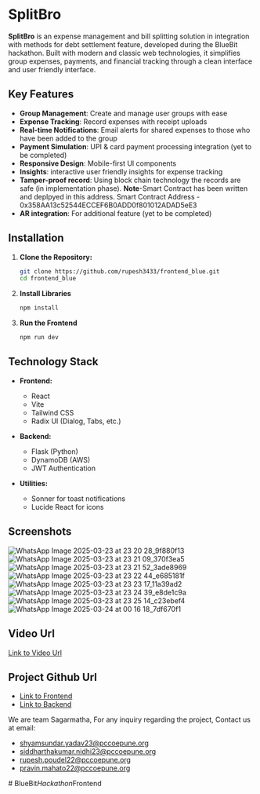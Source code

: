 # SplitBro 

**SplitBro** is an expense management and bill splitting solution in integration with methods for debt settlement feature, developed during the BlueBit hackathon. Built with modern and classic web technologies, it simplifies group expenses, payments, and financial tracking through a clean interface and user friendly interface.

## Key Features 

- **Group Management**: Create and manage user groups with ease
- **Expense Tracking**: Record expenses with receipt uploads
- **Real-time Notifications**: Email alerts for shared expenses to those who have been added to the group
- **Payment Simulation**: UPI & card payment processing integration (yet to be completed)
- **Responsive Design**: Mobile-first UI components
- **Insights**: interactive user friendly insights for expense tracking
- **Tamper-proof record**: Using block chain technology the records are safe (in implementation phase). **Note**-Smart Contract has been written and deplpyed in this address. Smart Contract Address - 0x358AA13c52544ECCEF6B0ADD0f801012ADAD5eE3 
- **AR integration**: For additional feature (yet to be completed)

## Installation

1. **Clone the Repository:**

   ```sh
   git clone https://github.com/rupesh3433/frontend_blue.git
   cd frontend_blue
   ```
2. **Install Libraries**
   ```sh
   npm install
   ```
3. **Run the Frontend**
   ```sh
   npm run dev
   ```

## Technology Stack

- **Frontend:**  
  - React  
  - Vite  
  - Tailwind CSS  
  - Radix UI (Dialog, Tabs, etc.)
  
- **Backend:**  
  - Flask (Python)  
  - DynamoDB (AWS)  
  - JWT Authentication
    
- **Utilities:**  
  - Sonner for toast notifications  
  - Lucide React for icons

## Screenshots
![WhatsApp Image 2025-03-23 at 23 20 28_9f880f13](https://github.com/user-attachments/assets/85400077-1be1-41f1-ba04-d05d21ab05b7)
![WhatsApp Image 2025-03-23 at 23 21 09_370f3ea5](https://github.com/user-attachments/assets/e02e2e23-37b1-466e-b90a-e792bc352f63)
![WhatsApp Image 2025-03-23 at 23 21 52_3ade8969](https://github.com/user-attachments/assets/a25844e1-0267-4268-b30f-96009427876a)
![WhatsApp Image 2025-03-23 at 23 22 44_e685181f](https://github.com/user-attachments/assets/f82c6c1f-e354-4709-8210-65ac0bd2a77d)
![WhatsApp Image 2025-03-23 at 23 23 17_11a39ad2](https://github.com/user-attachments/assets/db74fed3-bfeb-4099-8129-9e5f40bad044)
![WhatsApp Image 2025-03-23 at 23 24 39_e8de1c9a](https://github.com/user-attachments/assets/aaa0ca8a-def0-4598-b13e-e407228bde81)
![WhatsApp Image 2025-03-23 at 23 25 14_c23ebef4](https://github.com/user-attachments/assets/6fe6f782-b897-4687-9aa3-155d1218e4d0)
![WhatsApp Image 2025-03-24 at 00 16 18_7df670f1](https://github.com/user-attachments/assets/bc1c51fa-c94c-4449-b50c-1f060cac76c3)


## Video Url
[Link to Video Url](https://drive.google.com/file/d/1VfvvrC9bY-PTc7TMtWM-yymD4IaiQeK5/view?usp=sharing)

## Project Github Url 
- [Link to Frontend](https://github.com/rupesh3433/frontend_blue)
- [Link to Backend](https://github.com/rupesh3433/backend_blue)

We are team Sagarmatha, For any inquiry regarding the project, Contact us at email: 
- shyamsundar.yadav23@pccoepune.org
- siddharthakumar.nidhi23@pccoepune.org
- rupesh.poudel22@pccoepune.org
- pravin.mahato22@pccoepune.org


#   B l u e B i t _ H a c k a t h o n _ F r o n t e n d  
 